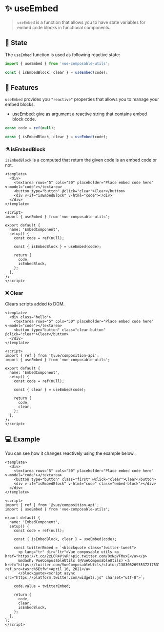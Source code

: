 # :sparkles: useEmbed

> `useEmbed` is a function that allows you to have state variables for embed code blocks in functional components.

## :convenience_store: State

The `useEmbed` function is used as following reactive state:

```js
import { useEmbed } from 'vue-composable-utils';

const { isEmbedBlock, clear } = useEmbed(code);
```

## :rocket: Features

`useEmbed` provides you `"reactive"` properties that allows you to manage your embed blocks.

- useEmbed: give as argument a reactive string that contains embed block code.

```js
const code = ref(null);

const { isEmbedBlock, clear } = useEmbed(code);
```

### :alembic: isEmbedBlock

`isEmbedBlock` is a computed that return the given code is an embed code or not.

```vue
<template>
  <div>
    <textarea rows="5" cols="50" placeholder="Place embed code here" v-model="code"></textarea>
    <button type="button" @click="clear">Clear</button>
    <div v-if="isEmbedBlock" v-html="code"></div>
  </div>
</template>

<script>
import { useEmbed } from 'vue-composable-utils';

export default {
  name: 'EmbedComponent',
  setup() {
    const code = ref(null);

    const { isEmbedBlock } = useEmbed(code);

    return {
      code,
      isEmbedBlock,
    };
  },
};
</script>
```

### :x: Clear

Clears scripts added to DOM.

```vue
<template>
  <div class="hello">
    <textarea rows="5" cols="50" placeholder="Place embed code here" v-model="code"></textarea>
    <button type="button" class="clear-button" @click="clear">Clear</button>
  </div>
</template>

<script>
import { ref } from '@vue/composition-api';
import { useEmbed } from 'vue-composable-utils';

export default {
  name: 'EmbedComponent',
  setup() {
    const code = ref(null);

    const { clear } = useEmbed(code);

    return {
      code,
      clear,
    };
  },
};
</script>
```

## :computer: Example

You can see how it changes reactively using the example below.

<EmbedComponent />

```vue
<template>
  <div>
    <textarea rows="5" cols="50" placeholder="Place embed code here" v-model="code"></textarea>
    <button type="button" class="first" @click="clear">Clear</button>
    <div v-if="isEmbedBlock" v-html="code" class="embed-block"></div>
  </div>
</template>

<script>
import { ref } from '@vue/composition-api';
import { useEmbed } from 'vue-composable-utils';

export default {
  name: 'EmbedComponent',
  setup() {
    const code = ref(null);

    const { isEmbedBlock, clear } = useEmbed(code);

    const twitterEmbed = `<blockquote class="twitter-tweet">
      <p lang="tr" dir="ltr">Vue composable utils <a href="https://t.co/2zLCR4VjyR">pic.twitter.com/0xNpVFMuxE</a></p>
      &mdash; VueComposableUtils (@VueComposableUtils) <a href="https://twitter.com/VueComposableUtils/status/1383062695537217537?ref_src=twsrc%5Etfw">April 16, 2021</a>
      </blockquote><script async src="https://platform.twitter.com/widgets.js" charset="utf-8">`;

    code.value = twitterEmbed;

    return {
      code,
      clear,
      isEmbedBlock,
    };
  },
};
</script>
```

<ToggleDarkMode/>
